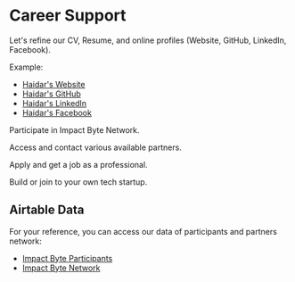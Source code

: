 # Career Support

Let's refine our CV, Resume, and online profiles (Website, GitHub, LinkedIn, Facebook).

Example:

* [Haidar's Website](https://mhaidarhanif.com)
* [Haidar's GitHub](https://github.com/mhaidarh)
* [Haidar's LinkedIn](https://linkedin.com/in/mhaidarhanif)
* [Haidar's Facebook](https://facebook.com/mhaidarhanif)

Participate in Impact Byte Network.

Access and contact various available partners.

Apply and get a job as a professional.

Build or join to your own tech startup.

## Airtable Data

For your reference, you can access our data of participants and partners network:

* [Impact Byte Participants](https://airtable.com/shrO1kjqx7fJFyIja)
* [Impact Byte Network](https://airtable.com/shrlDLf6d8leCcXg4)

